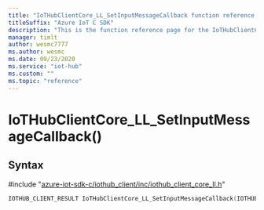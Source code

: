 ```yaml
---                             
title: "IoTHubClientCore_LL_SetInputMessageCallback function reference | Microsoft Docs" 
titleSuffix: "Azure IoT C SDK"            
description: "This is the function reference page for the IoTHubClientCore_LL_SetInputMessageCallback() function in the Azure IoT C SDK. This SDK is used with Azure IoT Hub and Azure IoT Hub Device Provisioning Service"            
manager: timlt                 
author: wesmc7777              
ms.author: wesmc               
ms.date: 09/23/2020                    
ms.service: "iot-hub"             
ms.custom: ""                
ms.topic: "reference"        
---                            
```


# IoTHubClientCore_LL_SetInputMessageCallback()

## Syntax

\#include "[azure-iot-sdk-c/iothub_client/inc/iothub_client_core_ll.h](../iothub-client-core-ll-h.md)"  
```C
IOTHUB_CLIENT_RESULT IoTHubClientCore_LL_SetInputMessageCallback(IOTHUB_CLIENT_CORE_LL_HANDLE  MU_IFCOMMA2);
```


